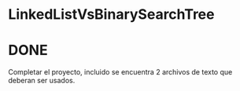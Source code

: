 # LinkedListVsBinarySearchTree

# DONE

Completar el proyecto, incluido se encuentra 2 archivos de texto que deberan ser usados. 
